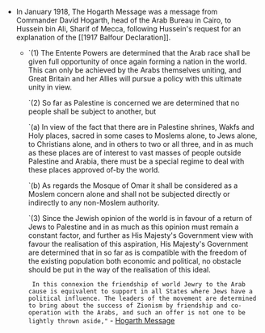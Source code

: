 - In January 1918, The Hogarth Message was a message from Commander David Hogarth, head of the Arab Bureau in Cairo, to Hussein bin Ali, Sharif of Mecca, following Hussein's request for an explanation of the [[1917 Balfour Declaration]].
    - `(1) The Entente Powers are determined that the Arab race shall be given full opportunity of once again forming a nation in the world. This can only be achieved by the Arabs themselves uniting, and Great Britain and her Allies will pursue a policy with this ultimate unity in view.
      
      `(2) So far as Palestine is concerned we are determined that no people shall be subject to another, but
      
      `(a) In view of the fact that there are in Palestine shrines, Wakfs and Holy places, sacred in some cases to Moslems alone, to Jews alone, to Christians alone, and in others to two or all three, and in as much as these places are of interest to vast masses of people outside Palestine and Arabia, there must be a special regime to deal with these places approved of-by the world.
      
      `(b) As regards the Mosque of Omar it shall be considered as a Moslem concern alone and shall not be subjected directly or indirectly to any non-Moslem authority.
      
      `(3) Since the Jewish opinion of the world is in favour of a return of Jews to Palestine and in as much as this opinion must remain a constant factor, and further as His Majesty's Government view with favour the realisation of this aspiration, His Majesty's Government are determined that in so far as is compatible with the freedom of the existing population both economic and political, no obstacle should be put in the way of the realisation of this ideal.
      
      ` In this connexion the friendship of world Jewry to the Arab cause is equivalent to support in all States where Jews have a political influence. The leaders of the movement are determined to bring about the success of Zionism by friendship and co-operation with the Arabs, and such an offer is not one to be lightly thrown aside,"` - [Hogarth Message](https://web.archive.org/web/20171201031431/https://unispal.un.org/DPA/DPR/unispal.nsf/0/4C4F7515DC39195185256CF7006F878C)    